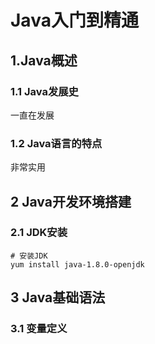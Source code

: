 # Java入门到精通

## 1.Java概述

### 1.1 Java发展史
一直在发展

### 1.2 Java语言的特点
非常实用

## 2 Java开发环境搭建
### 2.1 JDK安装
```shell
# 安装JDK
yum install java-1.8.0-openjdk
```

## 3 Java基础语法
### 3.1 变量定义